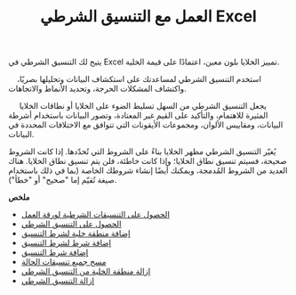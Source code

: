 ﻿---
title: العمل مع التنسيق الشرطي Excel
second_title: Documen
linktitle: التنسيق الشرطي
type: docs
url: /ar/conditional-formattings/
aliases: [/working-with-conditional-formatting/]
keywords: REST API, spreadsheets, excel, conditional formattin
description: "Cells.Cloud API لـ Excel التشغيل: تشغيل التنسيق الشرطي"
weight: 100
kwords: Excel، Office السحابة، REST API، جدول بيانات، PDF، CSV، Json، Markdown، التنسيقات الشرطية
---
يتيح لك التنسيق الشرطي في Excel تمييز الخلايا بلون معين، اعتمادًا على قيمة الخلية.

&nbsp;&nbsp;&nbsp;&nbsp;استخدم التنسيق الشرطي لمساعدتك على استكشاف البيانات وتحليلها بصريًا، واكتشاف المشكلات الحرجة، وتحديد الأنماط والاتجاهات.

&nbsp;&nbsp;&nbsp;&nbsp;&nbsp;يجعل التنسيق الشرطي من السهل تسليط الضوء على الخلايا أو نطاقات الخلايا المثيرة للاهتمام، والتأكيد على القيم غير المعتادة، وتصور البيانات باستخدام أشرطة البيانات، ومقاييس الألوان، ومجموعات الأيقونات التي تتوافق مع الاختلافات المحددة في البيانات.

يُغيّر التنسيق الشرطي مظهر الخلايا بناءً على الشروط التي تُحدّدها. إذا كانت الشروط صحيحة، فسيتم تنسيق نطاق الخلايا؛ وإذا كانت خاطئة، فلن يتم تنسيق نطاق الخلايا. هناك العديد من الشروط المُدمجة، ويمكنك أيضًا إنشاء شروطك الخاصة (بما في ذلك باستخدام صيغة تُقيّم إما "صحيح" أو "خطأ").

**ملخص**

- [الحصول على التنسيقات الشرطية لورقة العمل](/cells/ar/conditional-formattings/get-all/)
- [الحصول على التنسيق الشرطي](/cells/ar/conditional-formattings/get/)
- [إضافة منطقة خلية لشرط التنسيق](/cells/ar/conditional-formattings/add-cell-area/)
- [إضافة شرط لشرط التنسيق](/cells/ar/conditional-formattings/add-a-condition/)
- [إضافة شرط التنسيق](/cells/ar/conditional-formattings/add-format-condition/)
- [مسح جميع تنسيقات الحالة](/cells/ar/conditional-formattings/clear/)
- [إزالة منطقة الخلية من التنسيق الشرطي](/cells/ar/conditional-formattings/delete-cell-area/)
- [إزالة التنسيق الشرطي](/cells/ar/conditional-formattings/delete/)
